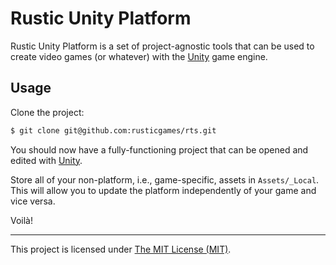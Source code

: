 Rustic Unity Platform
=====================

Rustic Unity Platform is a set of project-agnostic tools that can be used to create video games (or whatever) with the [Unity](http://unity3d.com/) game engine.

## Usage

Clone the project:

```bash
$ git clone git@github.com:rusticgames/rts.git
```

You should now have a fully-functioning project that can be opened and edited with [Unity](http://unity3d.com/).

Store all of your non-platform, i.e., game-specific, assets in `Assets/_Local`. This will allow you to update the platform independently of your game and vice versa.

Voilà!

---

This project is licensed under [The MIT License (MIT)](https://raw.github.com/rusticgames/rts/master/LICENSE).
